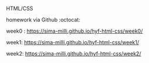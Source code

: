 HTML/CSS

homework via Github :octocat:

week0 : https://sima-milli.github.io/hyf-html-css/week0/

week1: https://sima-milli.github.io/hyf-html-css/week1/

week2: https://sima-milli.github.io/hyf-html-css/week2/

